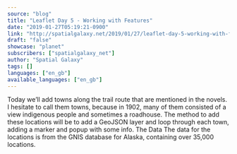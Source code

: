 ```yaml
---
source: "blog"
title: "Leaflet Day 5 - Working with Features"
date: "2019-01-27T05:19:21-0900"
link: "http://spatialgalaxy.net/2019/01/27/leaflet-day-5-working-with-features/"
draft: "false"
showcase: "planet"
subscribers: ["spatialgalaxy_net"]
author: "Spatial Galaxy"
tags: []
languages: ["en_gb"]
available_languages: ["en_gb"]
---
```


Today we&rsquo;ll add towns along the trail route that are mentioned in the novels. I hesitate to call them towns, because in 1902, many of them consisted of a view indigenous people and sometimes a roadhouse.
The method to add these locations will be to add a GeoJSON layer and loop through each town, adding a marker and popup with some info.
The Data The data for the locations is from the GNIS database for Alaska, containing over 35,000 locations.

